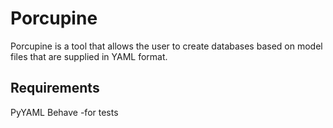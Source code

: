 # Porcupine

Porcupine is a tool that allows the user to create databases based on
model files that are supplied in YAML format.

## Requirements

PyYAML
Behave -for tests




